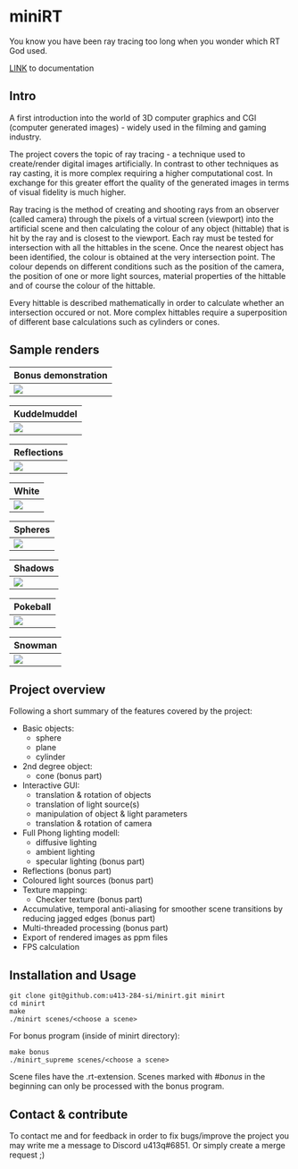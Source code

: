 # miniRT
You know you have been ray tracing too long when you wonder which RT God used.

[LINK](https://u413-284-si.github.io/miniRT) to documentation

## Intro
A first introduction into the world of 3D computer graphics and CGI (computer generated images) - widely used in the filming and gaming industry.

The project covers the topic of ray tracing - a technique used to create/render digital images artificially. In contrast to other techniques as ray casting, it is more complex requiring a higher computational cost. In exchange for this greater effort the quality of the generated images in terms of visual fidelity is much higher. 

Ray tracing is the method of creating and shooting rays from an observer (called camera) through the pixels of a virtual screen (viewport) into the artificial scene and then calculating the colour of any object (hittable) that is hit by the ray and is closest to the viewport. Each ray must be tested for intersection with all the hittables in the scene. Once the nearest object has been identified, the colour is obtained at the very intersection point. The colour depends on different conditions such as the position of the camera, the position of one or more light sources, material properties of the hittable and of course the colour of the hittable.

Every hittable is described mathematically in order to calculate whether an intersection occured or not. More complex hittables require a superposition of different base calculations such as cylinders or cones.

## Sample renders
<table align=center>
	<thead>
		<tr>
			<th colspan=2>Bonus demonstration</th>
		</tr>
	</thead>
  <tbody>
      <tr>
        <td><image src="renders/bonus.png"></image></td>
      </tr>
  </tbody>
</table>

<table align=center>
	<thead>
		<tr>
			<th colspan=2>Kuddelmuddel</th>
		</tr>
	</thead>
  <tbody>
      <tr>
        <td><image src="renders/complex.png"></image></td>
      </tr>
  </tbody>
</table>

<table align=center>
	<thead>
		<tr>
			<th colspan=2>Reflections</th>
		</tr>
	</thead>
  <tbody>
      <tr>
        <td><image src="renders/reflection.png"></image></td>
      </tr>
  </tbody>
</table>

<table align=center>
	<thead>
		<tr>
			<th colspan=2>White</th>
		</tr>
	</thead>
  <tbody>
      <tr>
        <td><image src="renders/white.png"></image></td>
      </tr>
  </tbody>
</table>

<table align=center>
	<thead>
		<tr>
			<th colspan=2>Spheres</th>
		</tr>
	</thead>
  <tbody>
      <tr>
        <td><image src="renders/spheres.png"></image></td>
      </tr>
  </tbody>
</table>

<table align=center>
	<thead>
		<tr>
			<th colspan=2>Shadows</th>
		</tr>
	</thead>
  <tbody>
      <tr>
        <td><image src="renders/shadows.png"></image></td>
      </tr>
  </tbody>
</table>

<table align=center>
	<thead>
		<tr>
			<th colspan=2>Pokeball</th>
		</tr>
	</thead>
  <tbody>
      <tr>
        <td><image src="renders/pokeball.png"></image></td>
      </tr>
  </tbody>
</table>

<table align=center>
	<thead>
		<tr>
			<th colspan=2>Snowman</th>
		</tr>
	</thead>
  <tbody>
      <tr>
        <td><image src="renders/snowman.png"></image></td>
      </tr>
  </tbody>
</table>

## Project overview

Following a short summary of the features covered by the project:

- Basic objects:
  - sphere
  - plane
  - cylinder
- 2nd degree object:
  - cone (bonus part)
- Interactive GUI:
  - translation & rotation of objects
  - translation of light source(s)
  - manipulation of object & light parameters
  - translation & rotation of camera
- Full Phong lighting modell:
  - diffusive lighting
  - ambient lighting
  - specular lighting (bonus part)
- Reflections (bonus part)
- Coloured light sources (bonus part)
- Texture mapping: 
  - Checker texture (bonus part)
- Accumulative, temporal anti-aliasing for smoother scene transitions by reducing jagged edges (bonus part)
- Multi-threaded processing (bonus part)
- Export of rendered images as ppm files
- FPS calculation

## Installation and Usage

```
git clone git@github.com:u413-284-si/minirt.git minirt
cd minirt
make
./minirt scenes/<choose a scene>
```

For bonus program (inside of minirt directory):

```
make bonus
./minirt_supreme scenes/<choose a scene>
```
Scene files have the .rt-extension. Scenes marked with *#bonus* in the beginning can only be processed with the bonus program.

## Contact & contribute

To contact me and for feedback in order to fix bugs/improve the project you may write me a message to Discord u413q#6851. Or simply create a merge request ;)

